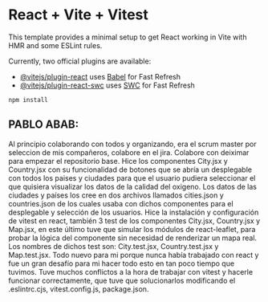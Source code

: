 # React + Vite + Vitest

This template provides a minimal setup to get React working in Vite with HMR and some ESLint rules.

Currently, two official plugins are available:

- [@vitejs/plugin-react](https://github.com/vitejs/vite-plugin-react/blob/main/packages/plugin-react/README.md) uses [Babel](https://babeljs.io/) for Fast Refresh
- [@vitejs/plugin-react-swc](https://github.com/vitejs/vite-plugin-react-swc) uses [SWC](https://swc.rs/) for Fast Refresh

``````
npm install
```````

## PABLO ABAB:
Al principio colaborando con todos y organizando, era el scrum master por seleccion de mis compañeros, colabore en el jira. Colabore con deiximar para empezar el repositorio base. Hice los componentes City.jsx y Country.jsx con su funcionalidad de botones que se abría un desplegable con todos los paises y ciudades para que el usuario pudiera seleccionar el que quisiera visualizar los datos de la calidad del oxigeno. Los datos de las ciudades y países los cree en dos archivos llamados cities.json y countries.json de los cuales usaba con dichos componentes para el desplegable y selección de los usuarios. Hice la instalación y configuración de vitest en react, también 3 test de los componentes City.jsx, Country.jsx y Map.jsx, en este último tuve que simular los módulos de react-leaflet, para probar la lógica del componente sin necesidad de renderizar un mapa real. Los nombres de dichos test son: City.test.jsx, Country.test.jsx y Map.test.jsx. Todo nuevo para mi porque nunca había trabajado con react y fue un gran desafío para mi hacer todo esto en tan poco tiempo que tuvimos. Tuve muchos conflictos a la hora de trabajar con vitest y hacerle funcionar correctamente, que tuve que solucionarlos modificando el .eslintrc.cjs, vitest.config.js, package.json.